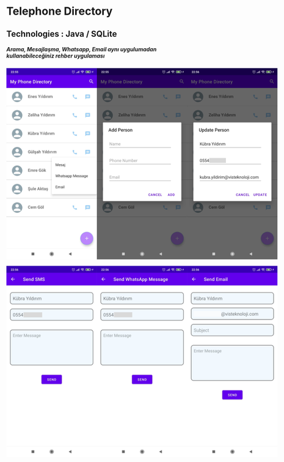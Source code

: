# Telephone Directory
## Technologies : Java / SQLite
##### Arama, Mesajlaşma, Whatsapp, Email aynı uygulumadan kullanabileceğiniz rehber uygulaması


<div style="display: flex;">
  <img src="app/src/main/res/drawable-v24/homepage.jpeg" width="250" height="500">
  <img src="app/src/main/res/drawable-v24/add_person.jpeg" width="250" height="500">
  <img src="app/src/main/res/drawable-v24/update_person.png" width="250" height="500">
</div>
<br>
<div style="display: flex;">
  <img src="app/src/main/res/drawable-v24/send_message.png" width="250" height="500">
  <img src="app/src/main/res/drawable-v24/send_wpmessage.png" width="250" height="500">
  <img src="app/src/main/res/drawable-v24/send_email.png" width="250" height="500">
</div>
